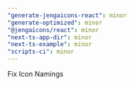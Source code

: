 ```yaml
---
"generate-jengaicons-react": minor
"generate-optimized": minor
"@jengaicons/react": minor
"next-ts-app-dir": minor
"next-ts-example": minor
"scripts-ci": minor
---
```


Fix Icon Namings
